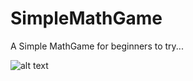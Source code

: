 # SimpleMathGame
A Simple MathGame for beginners to try... 

![alt text](https://github.com/Shabbir-Dev/SimpleMathGame/blob/main/mokeups.jpg?raw=true)

